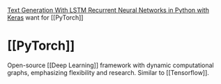 

[Text Generation With LSTM Recurrent Neural Networks in Python with Keras](https://machinelearningmastery.com/text-generation-lstm-recurrent-neural-networks-python-keras/) want for [[PyTorch]]# [[PyTorch]]
Open-source [[Deep Learning]] framework with dynamic computational graphs, emphasizing flexibility and research. Similar to [[Tensorflow]].